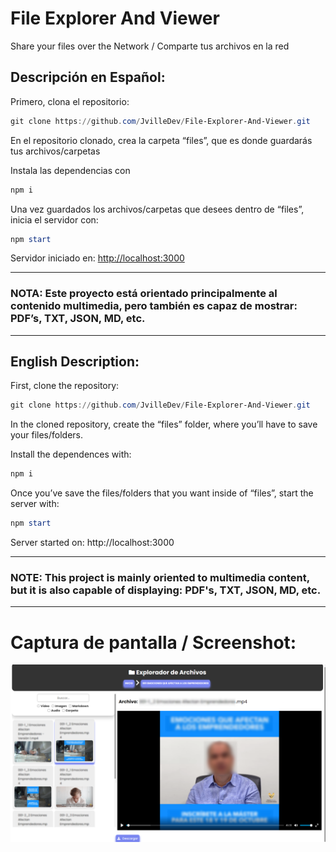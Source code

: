 # File Explorer And Viewer

Share your files over the Network / Comparte tus archivos en la red

## Descripción en Español:

Primero, clona el repositorio:

```powershell
git clone https://github.com/JvilleDev/File-Explorer-And-Viewer.git
```

En el repositorio clonado, crea la carpeta “files”, que es donde guardarás tus archivos/carpetas

Instala las dependencias con 

```powershell
npm i
```

Una vez guardados los archivos/carpetas que desees dentro de “files”, inicia el servidor con:

```powershell
npm start
```

Servidor iniciado en: [http://localhost:3000](http://localhost:3000)

---

### NOTA: Este proyecto está orientado principalmente al contenido multimedia, pero también es capaz de mostrar: PDF’s, TXT, JSON, MD, etc.

---

## English Description:

First, clone the repository:

```powershell
git clone https://github.com/JvilleDev/File-Explorer-And-Viewer.git
```

In the cloned repository, create the “files” folder, where you’ll have to save your files/folders.

Install the dependences with:

```powershell
npm i
```

Once you’ve save the files/folders that you want inside of “files”, start the server with:

```powershell
npm start
```

Server started on: http://localhost:3000

---

### NOTE: This project is mainly oriented to multimedia content, but it is also capable of displaying: PDF's, TXT, JSON, MD, etc.
---

# Captura de pantalla / Screenshot:
![Imagen](https://raw.githubusercontent.com/JvilleDev/File-Explorer-And-Viewer/main/ScreenShot.png)
